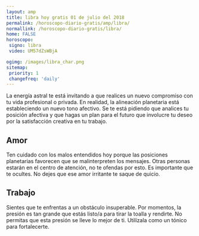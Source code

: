 ```yaml
---
layout: amp
title: libra hoy gratis 01 de julio del 2018 
permalink: /horoscopo-diario-gratis/amp/libra/
normallink: /horoscopo-diario-gratis/libra/
home: FALSE
horoscopo:
 signo: libra
 video: UM57dZsWBjA

ogimg: /images/libra_char.png
sitemap:
 priority: 1
 changefreq: 'daily'
---
```



La energía astral te está invitando a que realices un nuevo compromiso con tu vida profesional o privada. En realidad, la alineación planetaria está estableciendo un nuevo tono afectivo. Se te está pidiendo que analices tu posición afectiva y que hagas un plan para el futuro que involucre tu deseo por la satisfacción creativa en tu trabajo.

## Amor

Ten cuidado con los malos entendidos hoy porque las posiciones planetarias favorecen que se malinterpreten los mensajes. Otras personas estarán en el centro de atención, no te ofendas por esto. Es importante que te ocultes. No dejes que ese amor irritante te saque de quicio.

## Trabajo

Sientes que te enfrentas a un obstáculo insuperable. Por momentos, la presión es tan grande que estás listo/a para tirar la toalla y rendirte. No permitas que esta presión se lleve lo mejor de ti. Utilízala como un tónico para fortalecerte.